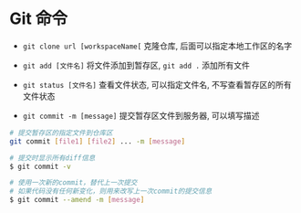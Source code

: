 # Git 命令

- `git clone url [workspaceName[`
  克隆仓库, 后面可以指定本地工作区的名字

- `git add [文件名]`
  将文件添加到暂存区, `git add .` 添加所有文件

- `git status [文件名]`
  查看文件状态, 可以指定文件名, 不写查看暂存区的所有文件状态

- `git commit -m [message]`
  提交暂存区文件到服务器, 可以填写描述

```bash
# 提交暂存区的指定文件到仓库区
git commit [file1] [file2] ... -m [message]

# 提交时显示所有diff信息
$ git commit -v

# 使用一次新的commit，替代上一次提交
# 如果代码没有任何新变化，则用来改写上一次commit的提交信息
$ git commit --amend -m [message]
```

